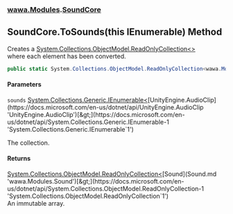 ### [wawa.Modules](wawa.Modules.md 'wawa.Modules').[SoundCore](SoundCore.md 'wawa.Modules.SoundCore')

## SoundCore.ToSounds(this IEnumerable<AudioClip>) Method

Creates a [System.Collections.ObjectModel.ReadOnlyCollection&lt;&gt;](https://docs.microsoft.com/en-us/dotnet/api/System.Collections.ObjectModel.ReadOnlyCollection-1 'System.Collections.ObjectModel.ReadOnlyCollection`1')  
where each element has been converted.

```csharp
public static System.Collections.ObjectModel.ReadOnlyCollection<wawa.Modules.Sound> ToSounds(this System.Collections.Generic.IEnumerable<AudioClip> sounds);
```
#### Parameters

<a name='wawa.Modules.SoundCore.ToSounds(thisSystem.Collections.Generic.IEnumerable_AudioClip_).sounds'></a>

`sounds` [System.Collections.Generic.IEnumerable&lt;](https://docs.microsoft.com/en-us/dotnet/api/System.Collections.Generic.IEnumerable-1 'System.Collections.Generic.IEnumerable`1')[UnityEngine.AudioClip](https://docs.microsoft.com/en-us/dotnet/api/UnityEngine.AudioClip 'UnityEngine.AudioClip')[&gt;](https://docs.microsoft.com/en-us/dotnet/api/System.Collections.Generic.IEnumerable-1 'System.Collections.Generic.IEnumerable`1')

The collection.

#### Returns
[System.Collections.ObjectModel.ReadOnlyCollection&lt;](https://docs.microsoft.com/en-us/dotnet/api/System.Collections.ObjectModel.ReadOnlyCollection-1 'System.Collections.ObjectModel.ReadOnlyCollection`1')[Sound](Sound.md 'wawa.Modules.Sound')[&gt;](https://docs.microsoft.com/en-us/dotnet/api/System.Collections.ObjectModel.ReadOnlyCollection-1 'System.Collections.ObjectModel.ReadOnlyCollection`1')  
An immutable array.